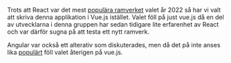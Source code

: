 Trots att React var det mest [populära ramverket](https://survey.stackoverflow.co/2022/#most-loved-dreaded-and-wanted-webframe-want) valet år 2022 så har vi valt att skriva denna applikation i Vue.js istället.
Valet föll på just vue.js då en del av utvecklarna i denna gruppen har sedan tidigare lite erfarenhet av React och var därför sugna på att testa ett nytt ramverk. 

Angular var också ett alterativ som diskuterades, men då det på inte anses lika [populärt](https://survey.stackoverflow.co/2022/#most-loved-dreaded-and-wanted-webframe-want) föll valet återigen på vue.js. 
